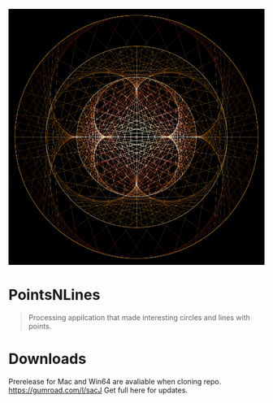 ![Demo](https://github.com/Badflar/PointsNLines/blob/master/Image/Demo2Final.jpg?raw=true)

# PointsNLines

> Processing appilcation that made interesting circles and lines with points.

# Downloads
Prerelease for Mac and Win64 are avaliable when cloning repo. 
https://gumroad.com/l/sacJ Get full here for updates. 
